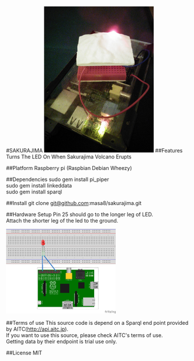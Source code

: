 
#SAKURAJIMA
<img src="image.jpg" alt="sakurajima" width="300" />
##Features
 Turns The LED On When Sakurajima Volcano Erupts

##Platform
 Raspberry pi (Raspbian Debian Wheezy)

##Dependencies
 sudo gem install pi_piper  
 sudo gem install linkeddata  
 sudo gem install sparql  

##Install 
 git clone git@github.com:masa8/sakurajima.git

##Hardware Setup
 Pin 25 should go to the longer leg of LED.  
 Attach the shorter leg of the led to the ground.  

<img src="sakurajima_hard.png" alt="hard" width="300" />


##Terms of use
 This source code is depend on a Sparql end point provided by AITC(http://api.aitc.jp).    
 If you want to use this source, please check AITC's terms of use.  
 Getting data by  their endpoint is trial use only.  

##License
 MIT

  


